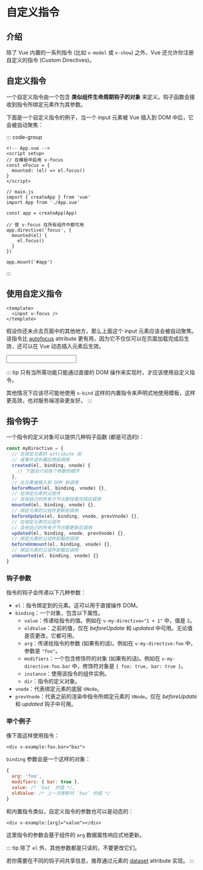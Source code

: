 <script lang="ts" setup>
const vFocus = {
  mounted: (el) => el.focus()
}
</script>

# 自定义指令

## 介绍

除了 Vue 内置的一系列指令 (比如 `v-model` 或 `v-show`) 之外，Vue 还允许你注册自定义的指令 (Custom Directives)。

## 自定义指令

一个自定义指令由一个包含 **类似组件生命周期钩子的对象** 来定义。钩子函数会接收到指令所绑定元素作为其参数。

下面是一个自定义指令的例子，当一个 input 元素被 Vue 插入到 DOM 中后，它会被自动聚焦：

::: code-group

```vue{3-6} [组件注册]
<!-- App.vue -->
<script setup>
// 在模板中启用 v-focus
const vFocus = {
  mounted: (el) => el.focus()
}
</script>
```

```js{8-12} [全局注册]
// main.js
import { createApp } from 'vue'
import App from './App.vue'

const app = createApp(App)

// 使 v-focus 在所有组件中都可用
app.directive('focus', {
  mounted(el) {
    el.focus()
  }
})

app.mount('#app')
```

:::

## 使用自定义指令

```vue-html
<template>
  <input v-focus />
</template>
```

假设你还未点击页面中的其他地方，那么上面这个 input 元素应该会被自动聚焦。该指令比 [autofocus](https://developer.mozilla.org/en-US/docs/Web/HTML/Global_attributes/autofocus) attribute 更有用，因为它不仅仅可以在页面加载完成后生效，还可以在 Vue 动态插入元素后生效。

<Demo>
  <input v-focus />
</Demo>

::: tip
只有当所需功能只能通过直接的 DOM 操作来实现时，才应该使用自定义指令。

其他情况下应该尽可能地使用 `v-bind` 这样的内置指令来声明式地使用模板，这样更高效，也对服务端渲染更友好。
:::

## 指令钩子

一个指令的定义对象可以提供几种钩子函数 (都是可选的)：

```js
const myDirective = {
  // 在绑定元素的 attribute 前
  // 或事件监听器应用前调用
  created(el, binding, vnode) {
    // 下面会介绍各个参数的细节
  },
  // 在元素被插入到 DOM 前调用
  beforeMount(el, binding, vnode) {},
  // 在绑定元素的父组件
  // 及他自己的所有子节点都挂载完成后调用
  mounted(el, binding, vnode) {},
  // 绑定元素的父组件更新前调用
  beforeUpdate(el, binding, vnode, prevVnode) {},
  // 在绑定元素的父组件
  // 及他自己的所有子节点都更新后调用
  updated(el, binding, vnode, prevVnode) {},
  // 绑定元素的父组件卸载前调用
  beforeUnmount(el, binding, vnode) {},
  // 绑定元素的父组件卸载后调用
  unmounted(el, binding, vnode) {}
}
```

### 钩子参数

指令的钩子会传递以下几种参数：

- `el`：指令绑定到的元素。这可以用于直接操作 DOM。
- `binding`：一个对象，包含以下属性。
  - `value`：传递给指令的值。例如在 `v-my-directive="1 + 1"` 中，值是 `2`。
  - `oldValue`：之前的值，仅在 *beforeUpdate* 和 *updated* 中可用。无论值是否更改，它都可用。
  - `arg`：传递给指令的参数 (如果有的话)。例如在 `v-my-directive:foo` 中，参数是 `"foo"`。
  - `modifiers`：一个包含修饰符的对象 (如果有的话)。例如在 `v-my-directive.foo.bar` 中，修饰符对象是 `{ foo: true, bar: true }`。
  - `instance`：使用该指令的组件实例。
  - `dir`：指令的定义对象。
- `vnode`：代表绑定元素的底层 `VNode`。
- `prevVnode`：代表之前的渲染中指令所绑定元素的 `VNode`。仅在 *beforeUpdate* 和 *updated* 钩子中可用。

### 举个例子

像下面这样使用指令：

```vue-html
<div v-example:foo.bar="baz">
```

`binding` 参数会是一个这样的对象：

```js
{
  arg: 'foo',
  modifiers: { bar: true },
  value: /* `baz` 的值 */,
  oldValue: /* 上一次更新时 `baz` 的值 */
}
```

和内置指令类似，自定义指令的参数也可以是动态的：

```vue-html
<div v-example:[arg]="value"></div>
```

这里指令的参数会基于组件的 `arg` 数据属性响应式地更新。

::: tip
除了 `el` 外，其他参数都是只读的，不要更改它们。

若你需要在不同的钩子间共享信息，推荐通过元素的 [dataset](https://developer.mozilla.org/en-US/docs/Web/API/HTMLElement/dataset) attribute 实现。
:::

